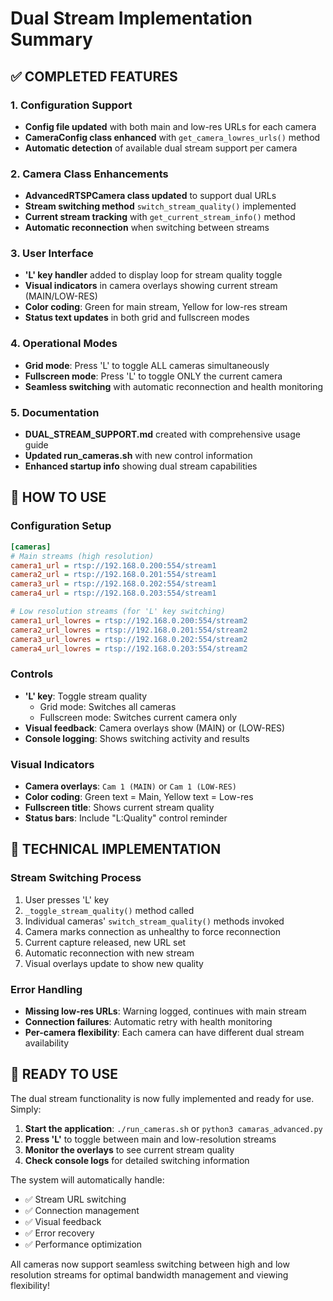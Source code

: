 # Dual Stream Implementation Summary

## ✅ COMPLETED FEATURES

### 1. Configuration Support
- **Config file updated** with both main and low-res URLs for each camera
- **CameraConfig class enhanced** with `get_camera_lowres_urls()` method
- **Automatic detection** of available dual stream support per camera

### 2. Camera Class Enhancements
- **AdvancedRTSPCamera class updated** to support dual URLs
- **Stream switching method** `switch_stream_quality()` implemented
- **Current stream tracking** with `get_current_stream_info()` method
- **Automatic reconnection** when switching between streams

### 3. User Interface
- **'L' key handler** added to display loop for stream quality toggle
- **Visual indicators** in camera overlays showing current stream (MAIN/LOW-RES)
- **Color coding**: Green for main stream, Yellow for low-res stream
- **Status text updates** in both grid and fullscreen modes

### 4. Operational Modes
- **Grid mode**: Press 'L' to toggle ALL cameras simultaneously
- **Fullscreen mode**: Press 'L' to toggle ONLY the current camera
- **Seamless switching** with automatic reconnection and health monitoring

### 5. Documentation
- **DUAL_STREAM_SUPPORT.md** created with comprehensive usage guide
- **Updated run_cameras.sh** with new control information
- **Enhanced startup info** showing dual stream capabilities

## 🎯 HOW TO USE

### Configuration Setup
```ini
[cameras]
# Main streams (high resolution)
camera1_url = rtsp://192.168.0.200:554/stream1
camera2_url = rtsp://192.168.0.201:554/stream1  
camera3_url = rtsp://192.168.0.202:554/stream1
camera4_url = rtsp://192.168.0.203:554/stream1

# Low resolution streams (for 'L' key switching)
camera1_url_lowres = rtsp://192.168.0.200:554/stream2
camera2_url_lowres = rtsp://192.168.0.201:554/stream2
camera3_url_lowres = rtsp://192.168.0.202:554/stream2
camera4_url_lowres = rtsp://192.168.0.203:554/stream2
```

### Controls
- **'L' key**: Toggle stream quality
  - Grid mode: Switches all cameras
  - Fullscreen mode: Switches current camera only
- **Visual feedback**: Camera overlays show (MAIN) or (LOW-RES)
- **Console logging**: Shows switching activity and results

### Visual Indicators
- **Camera overlays**: `Cam 1 (MAIN)` or `Cam 1 (LOW-RES)`
- **Color coding**: Green text = Main, Yellow text = Low-res
- **Fullscreen title**: Shows current stream quality
- **Status bars**: Include "L:Quality" control reminder

## 🔧 TECHNICAL IMPLEMENTATION

### Stream Switching Process
1. User presses 'L' key
2. `_toggle_stream_quality()` method called
3. Individual cameras' `switch_stream_quality()` methods invoked
4. Camera marks connection as unhealthy to force reconnection
5. Current capture released, new URL set
6. Automatic reconnection with new stream
7. Visual overlays update to show new quality

### Error Handling
- **Missing low-res URLs**: Warning logged, continues with main stream
- **Connection failures**: Automatic retry with health monitoring
- **Per-camera flexibility**: Each camera can have different dual stream availability

## 🎉 READY TO USE

The dual stream functionality is now fully implemented and ready for use. Simply:

1. **Start the application**: `./run_cameras.sh` or `python3 camaras_advanced.py`
2. **Press 'L'** to toggle between main and low-resolution streams
3. **Monitor the overlays** to see current stream quality
4. **Check console logs** for detailed switching information

The system will automatically handle:
- ✅ Stream URL switching
- ✅ Connection management  
- ✅ Visual feedback
- ✅ Error recovery
- ✅ Performance optimization

All cameras now support seamless switching between high and low resolution streams for optimal bandwidth management and viewing flexibility!
